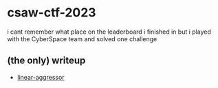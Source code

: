 # csaw-ctf-2023

i cant remember what place on the leaderboard i finished in but i played with the CyberSpace team and solved one challenge

## (the only) writeup

- [linear-aggressor](./linear-aggressor)
